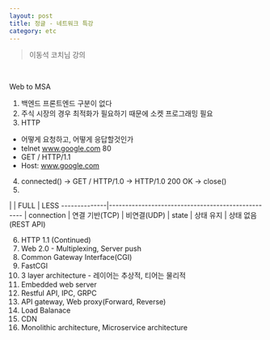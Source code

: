 ```yaml
---
layout: post
title: 정글 - 네트워크 특강
category: etc
---
```


> 이동석 코치님 강의

&nbsp;

Web to MSA

1. 백엔드 프론트엔드 구분이 없다
2. 주식 시장의 경우 최적화가 필요하기 때문에 소켓 프로그래밍 필요
3. HTTP
  - 어떻게 요청하고, 어떻게 응답할것인가
  - telnet www.google.com 80
  - GET / HTTP/1.1
  - Host: www.google.com
4. connected() -> GET / HTTP/1.0 -> HTTP/1.0 200 OK -> close()
5. 
 |            |     FULL           |           LESS
--------------|---------------------------------------------------
 | connection | 연결 기반(TCP)    |          비연결(UDP)
 | state      | 상태 유지         |          상태 없음(REST API)

6. HTTP 1.1 (Continued)
7. Web 2.0 - Multiplexing, Server push
8. Common Gateway Interface(CGI)
9. FastCGI
10. 3 layer architecture - 레이어는 추상적, 티어는 물리적
11. Embedded web server
12. Restful API, IPC, GRPC
13. API gateway, Web proxy(Forward, Reverse)
14. Load Balanace
15. CDN
16. Monolithic architecture, Microservice architecture
